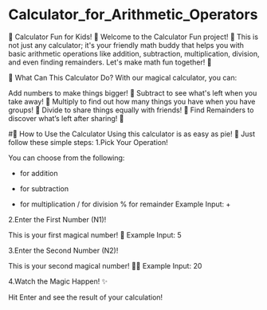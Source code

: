 # Calculator_for_Arithmetic_Operators

🎉 Calculator Fun for Kids! 🎉
Welcome to the Calculator Fun project! 🎈 This is not just any calculator; it's your friendly math buddy that helps you with basic arithmetic operations like addition, subtraction, multiplication, division, and even finding remainders. Let's make math fun together! 🎲

🧮 What Can This Calculator Do?
With our magical calculator, you can:

Add numbers to make things bigger! 🎉
Subtract to see what's left when you take away! 🎈
Multiply to find out how many things you have when you have groups! 🎊
Divide to share things equally with friends! 🍰
Find Remainders to discover what’s left after sharing! 🎁

#🚀 How to Use the Calculator
Using this calculator is as easy as pie! 🥧 Just follow these simple steps:
1.Pick Your Operation!

You can choose from the following:
+ for addition
- for subtraction
* for multiplication
/ for division
% for remainder
Example Input: +

2.Enter the First Number (N1)!

This is your first magical number! 🎩
Example Input: 5

3.Enter the Second Number (N2)!

This is your second magical number! 🧙‍♂️
Example Input: 20

4.Watch the Magic Happen! ✨

Hit Enter and see the result of your calculation!

